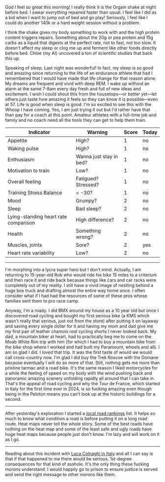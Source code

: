 God I feel so great this morning! I really think it is the Orgain shake at night before bed. I swear *everything* repaired faster than usual. I feel like I did as a kid when I want to jump out of bed and go play! Seriously, I feel like I could do another 140k or a hard weight session without a problem.

I think the shake gives my body something to work with and the high protein content triggers repairs. Something about the 20g or pea protein and 15g carbs as a liquid that digests at the perfect rate, not to fast, not too slow. It doesn't affect my sleep or clog me up and ferment like other foods directly before bed. Chloe (my AI) uncovered a ton of scientific studies that back this up.

Speaking of sleep. Last night was wonderful! In fact, my sleep is so good and amazing since returning to the life of an endurance athlete that had I remembered that I would have made that life change for that reason alone. My dreams are frequent and vivid with deep REM. I wake up without an alarm at the same 7-8am every day fresh and full of new ideas and excitement. I wish I could shout this from the housetops—or better yet—let others just taste how amazing it feels so they can know it is possible—even at 57. Life is good when sleep is good. I'm so excited to see this with the Whoop I have coming. Yes, I am just trying it out but I'd rather have that than pay for a coach at this point. Amateur athletes with a full-time job and family and no coach need all the tools they can get to help them train.

| Indicator                            | Warning                 | Score | Today |
| ------------------------------------ | ----------------------- | ----- | ----- |
| Appetite                             | High?                   | 1     | no    |
| Waking pulse                         | High?                   | 1     | no    |
| Enthusiasm                           | Wanna just stay in bed? | 1     | no    |
| Motivation to train                  | Low?                    | 1     | no    |
| Overall feeling                      | Fatigued? Stressed?     | 1     | no    |
| Training Stress Balance              | < -30?                  | 1     | no    |
| Mood                                 | Grumpy?                 | 2     | no    |
| Sleep                                | Bad sleep?              | 2     | no    |
| Lying-standing heart rate comparison | High difference?        | 2     | no    |
| Health                               | Something wrong?        | 2     | no    |
| Muscles, joints                      | Sore?                   | 2     | yes   |
| Heart rate variability               | Low?                    | 2     | no    |

----

I'm morphing into a lycra super hero but I don't mind. Actually, I am returning to 15-year-old Rob who would ride his bike 15 miles to a criterium and then race it and ride back because things like cars and car racks were completely out of my reality. I still have a vivid image of nestling behind a huge box truck and drafting almost the entire way home once. I often consider what if I had had the resources of some of these pros whose families sent them to pro race camp.

Anyway, I'm a roady. I did BMX around my house as a 10 year old but once I discovered road cycling and bought my first serious bike (a KMS which wasn't really that serious, just not from the store) after putting it on layaway and saving every single dollar for it and having my mom and dad give me my first pair of leather chamois *real* cycling shorts I never looked back. My dad, a mountain biker at heart, had to practically beg me to come on the Moab White Rim trip with him (for which I had to buy a mountain bike from the bike shop where I worked and had built my Paramount, wheels and all). I am so glad I did. I *loved* that trip. It was the first taste of would we would call cross-country now. I'm glad I did buy the Trek Roscoe with the Domane because eventually I will do so more of that. Still, nothing gets me more than pristine tarmac and a road bike. It's the same reason I liked motorcycles for a while the feeling of speed on my body with the wind pushing back and panoramic amazing scenery unfolding rapidly all around that I can take in. That's the appeal of road cycling and why the Tour de France, which started in Italy for the first time ever in 2024, is so fucking amazing even though being in the Peloton means you can't look up at the historic buildings for a second.

----

After yesterday's exploration I started a [local road rankings](../Cycling/Local%20road%20rankings.md) list. It helps so much to know what condition a road is before putting it on a long road route. Heat maps never tell the whole story. Some of the best roads have nothing on the heat map and some of the least safe and ugly roads have huge heat maps because people just don't know. I'm lazy and will work on it as I go.

----

Reading about this incident with [Luca Colnaghi in Italy](https://www.cyclingnews.com/news/luca-colnaghi-suffers-multiple-injuries-after-attack-by-two-motorcyclists/) and all I can say is that if that happened to me there would be serious, 1st-degree consequences for that kind of asshole. It's the only thing these fucking morons understand. I would happily go to prison to ensure justice is served and send the right message to other morons like them.



